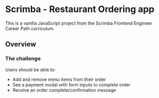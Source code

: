 # Scrimba - Restaurant Ordering app

This is a vanilla JavaScript project from the Scrimba Frontend Engineer Career Path curriculum. 

## Overview

### The challenge

Users should be able to:

- Add and remove menu items from their order  
- See a payment modal with form inputs to complete order
- Receive an order complete/confirmation message